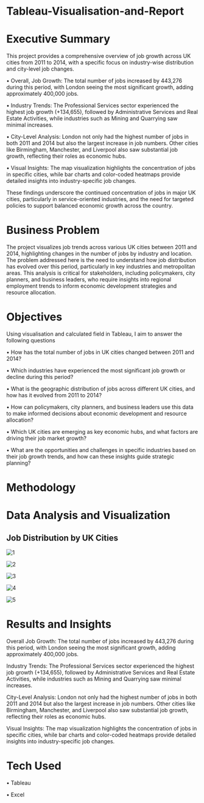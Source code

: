 # Tableau-Visualisation-and-Report


# Executive Summary

This project provides a comprehensive overview of job growth across UK cities from 2011 to 2014, with a specific focus on industry-wise distribution and city-level job changes.

•	Overall, Job Growth: The total number of jobs increased by 443,276 during this period, with London seeing the most significant growth, adding approximately 400,000 jobs.

•	Industry Trends: The Professional Services sector experienced the highest job growth (+134,655), followed by Administrative Services and Real Estate Activities, while industries such as Mining and Quarrying saw minimal increases.

•	City-Level Analysis: London not only had the highest number of jobs in both 2011 and 2014 but also the largest increase in job numbers. Other cities like Birmingham, Manchester, and Liverpool also saw substantial job growth, reflecting their roles as economic hubs.

•	Visual Insights: The map visualization highlights the concentration of jobs in specific cities, while bar charts and color-coded heatmaps provide detailed insights into industry-specific job changes.

These findings underscore the continued concentration of jobs in major UK cities, particularly in service-oriented industries, and the need for targeted policies to support balanced economic growth across the country.


# Business Problem
The project visualizes job trends across various UK cities between 2011 and 2014, highlighting changes in the number of jobs by industry and location. The problem addressed here is the need to understand how job distribution has evolved over this period, particularly in key industries and metropolitan areas. This analysis is critical for stakeholders, including policymakers, city planners, and business leaders, who require insights into regional employment trends to inform economic development strategies and resource allocation.


# Objectives
Using visualisation and calculated field in Tableau, I aim to answer the following questions 

•	How has the total number of jobs in UK cities changed between 2011 and 2014?

•	Which industries have experienced the most significant job growth or decline during this period?

•	What is the geographic distribution of jobs across different UK cities, and how has it evolved from 2011 to 2014?

•	How can policymakers, city planners, and business leaders use this data to make informed decisions about economic development and resource allocation?

•	Which UK cities are emerging as key economic hubs, and what factors are driving their job market growth?

•	What are the opportunities and challenges in specific industries based on their job growth trends, and how can these insights guide strategic planning?

# Methodology


# Data Analysis and Visualization

## Job Distribution by UK Cities
![1](https://github.com/user-attachments/assets/6b68731c-bb76-4651-b858-4cd2e7544a23)


![2](https://github.com/user-attachments/assets/8bd52668-f37c-42c8-a5a3-3014f30ac7c6)


![3](https://github.com/user-attachments/assets/d151fca4-f446-44a6-94e2-3569fce53802)


![4](https://github.com/user-attachments/assets/8ce71de1-8799-4ead-a622-ad4a46d4578f)



![5](https://github.com/user-attachments/assets/ca598df7-f95e-4c71-82f9-974acad67d27)



# Results and Insights


Overall Job Growth: The total number of jobs increased by 443,276 during this period, with London seeing the most significant growth, adding approximately 400,000 jobs.

Industry Trends: The Professional Services sector experienced the highest job growth (+134,655), followed by Administrative Services and Real Estate Activities, while industries such as Mining and Quarrying saw minimal increases.

City-Level Analysis: London not only had the highest number of jobs in both 2011 and 2014 but also the largest increase in job numbers. Other cities like Birmingham, Manchester, and Liverpool also saw substantial job growth, reflecting their roles as economic hubs.

Visual Insights: The map visualization highlights the concentration of jobs in specific cities, while bar charts and color-coded heatmaps provide detailed insights into industry-specific job changes.

# Tech Used
•	Tableau

•	Excel
